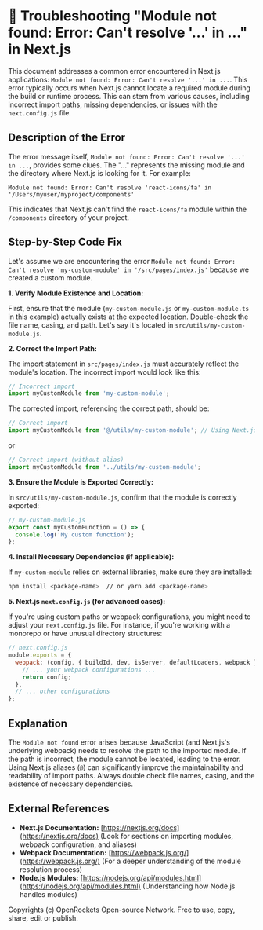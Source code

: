 # 🐞 Troubleshooting "Module not found: Error: Can't resolve '...' in ..." in Next.js


This document addresses a common error encountered in Next.js applications:  `Module not found: Error: Can't resolve '...' in ...`.  This error typically occurs when Next.js cannot locate a required module during the build or runtime process. This can stem from various causes, including incorrect import paths, missing dependencies, or issues with the `next.config.js` file.


## Description of the Error

The error message itself, `Module not found: Error: Can't resolve '...' in ...`, provides some clues.  The "..." represents the missing module and the directory where Next.js is looking for it. For example:

`Module not found: Error: Can't resolve 'react-icons/fa' in '/Users/myuser/myproject/components'`

This indicates that Next.js can't find the `react-icons/fa` module within the `/components` directory of your project.

## Step-by-Step Code Fix

Let's assume we are encountering the error `Module not found: Error: Can't resolve 'my-custom-module' in '/src/pages/index.js'` because we created a custom module.


**1. Verify Module Existence and Location:**

First, ensure that the module (`my-custom-module.js` or `my-custom-module.ts` in this example) actually exists at the expected location.  Double-check the file name, casing, and path. Let's say it's located in `src/utils/my-custom-module.js`.

**2. Correct the Import Path:**

The import statement in `src/pages/index.js` must accurately reflect the module's location.  The incorrect import would look like this:

```javascript
// Incorrect import
import myCustomModule from 'my-custom-module';
```

The corrected import, referencing the correct path, should be:

```javascript
// Correct import
import myCustomModule from '@/utils/my-custom-module'; // Using Next.js alias
```

or

```javascript
// Correct import (without alias)
import myCustomModule from '../utils/my-custom-module';
```

**3.  Ensure the Module is Exported Correctly:**

In `src/utils/my-custom-module.js`, confirm that the module is correctly exported:

```javascript
// my-custom-module.js
export const myCustomFunction = () => {
  console.log('My custom function');
};
```

**4. Install Necessary Dependencies (if applicable):**

If `my-custom-module` relies on external libraries, make sure they are installed:

```bash
npm install <package-name>  // or yarn add <package-name>
```


**5. Next.js `next.config.js` (for advanced cases):**

If you're using custom paths or webpack configurations, you might need to adjust your `next.config.js` file.  For instance, if you're working with a monorepo or have unusual directory structures:

```javascript
// next.config.js
module.exports = {
  webpack: (config, { buildId, dev, isServer, defaultLoaders, webpack }) => {
    // ... your webpack configurations ...
    return config;
  },
  // ... other configurations
};
```


## Explanation

The `Module not found` error arises because JavaScript (and Next.js's underlying webpack) needs to resolve the path to the imported module.  If the path is incorrect, the module cannot be located, leading to the error.  Using Next.js aliases (`@`) can significantly improve the maintainability and readability of import paths. Always double check file names, casing, and the existence of necessary dependencies.


## External References

* **Next.js Documentation:** [https://nextjs.org/docs](https://nextjs.org/docs)  (Look for sections on importing modules, webpack configuration, and aliases)
* **Webpack Documentation:** [https://webpack.js.org/](https://webpack.js.org/) (For a deeper understanding of the module resolution process)
* **Node.js Modules:** [https://nodejs.org/api/modules.html](https://nodejs.org/api/modules.html) (Understanding how Node.js handles modules)


Copyrights (c) OpenRockets Open-source Network. Free to use, copy, share, edit or publish.

